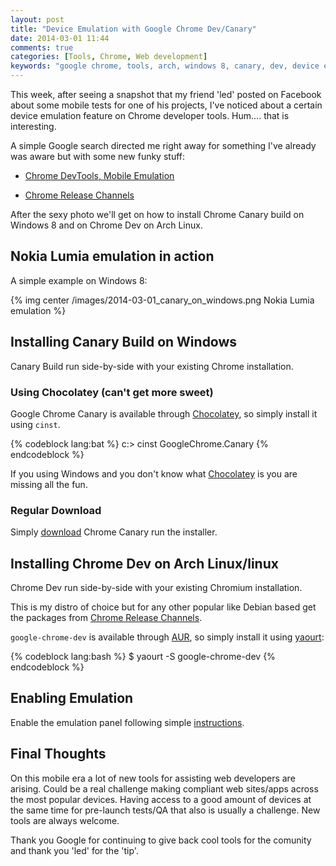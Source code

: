 ```yaml
---
layout: post
title: "Device Emulation with Google Chrome Dev/Canary"
date: 2014-03-01 11:44
comments: true
categories: [Tools, Chrome, Web development]
keywords: "google chrome, tools, arch, windows 8, canary, dev, device emulation, chocolatey, linux"
---
```

This week, after seeing a snapshot that my friend 'led' posted on Facebook about some mobile tests for one of his projects, I've noticed about a certain device emulation feature  on Chrome developer tools. Hum.... that is interesting.

A simple Google search directed me right away for something I've already was aware but with some new funky stuff: 

* [Chrome DevTools, Mobile Emulation](https://developers.google.com/chrome-developer-tools/docs/mobile-emulatio)

* [Chrome Release Channels](http://www.chromium.org/getting-involved/dev-channel)

After the sexy photo we'll get on how to install Chrome Canary build on Windows 8 and on Chrome Dev on Arch Linux.

<!-- more -->

## Nokia Lumia emulation in action

A simple example on Windows 8:

{% img center /images/2014-03-01_canary_on_windows.png Nokia Lumia emulation  %}

## Installing Canary Build on Windows

Canary Build run side-by-side with your existing Chrome installation. 

### Using Chocolatey (can't get more sweet)

Google Chrome Canary is available through [Chocolatey](http://chocolatey.org/packages?q=canary), so simply install it using `cinst`.

{% codeblock lang:bat  %}
c:\> cinst GoogleChrome.Canary
{% endcodeblock  %}

If you using Windows and you don't know what [Chocolatey](http://chocolatey.org/) is you are missing all the fun.

### Regular Download

Simply [download](https://www.google.com/intl/en/chrome/browser/canary.html) Chrome Canary run the installer.

## Installing Chrome Dev on Arch Linux/linux

Chrome Dev run side-by-side with your existing Chromium installation. 

This is my distro of choice but for any other popular like Debian based get the packages from [Chrome Release Channels](http://www.chromium.org/getting-involved/dev-channel).

`google-chrome-dev` is available through [AUR](https://aur.archlinux.org/), so simply install it using [yaourt](https://wiki.archlinux.org/index.php/yaourt):

{% codeblock lang:bash  %}
$ yaourt -S google-chrome-dev
{% endcodeblock  %}

## Enabling Emulation

Enable the emulation panel following simple [instructions](https://developers.google.com/chrome-developer-tools/docs/mobile-emulation#enable-emulation-panel).

## Final Thoughts

On this mobile era a lot of new tools for assisting web developers are arising. Could be a real challenge making compliant web sites/apps across the most popular devices. Having access to a good amount of devices at the same time for pre-launch tests/QA that also is usually a challenge. New tools are always welcome. 

Thank you Google for continuing to give back cool tools for the comunity and thank you 'led' for the 'tip'.
